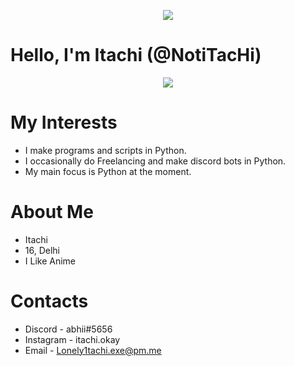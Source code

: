 <p align="center">  
<img src="https://media.discordapp.net/attachments/782612032142835733/900007819187724288/itachi-edotensei.gif">
</p>


# Hello, I'm Itachi (@NotiTacHi)

<p align="center">
<img
src ="https://discord.c99.nl/widget/theme-1/493320149315747840.png"/>
</p>

# My Interests
- I make programs and scripts in Python.
- I occasionally do Freelancing and make discord bots in Python.
- My main focus is Python at the moment.

# About Me
- Itachi
- 16, Delhi
- I Like Anime


# Contacts

- Discord - abhii#5656 </br>
- Instagram - itachi.okay</br>
- Email - Lonely1tachi.exe@pm.me </br>

